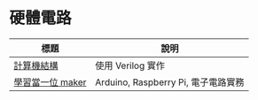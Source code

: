 # 硬體電路

| 標題  |  說明  |
|--------|-----------|
|  [計算機結構](../co/home.html)  |  使用 Verilog 實作  |
|  [學習當一位 maker](../ma/home.html)  |  Arduino, Raspberry Pi, 電子電路實務  |
